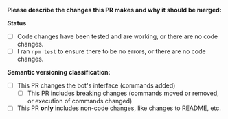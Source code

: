 **Please describe the changes this PR makes and why it should be merged:**

**Status**
- [ ] Code changes have been tested and are working, or there are no code changes.
- [ ] I ran `npm test` to ensure there to be no errors, or there are no code changes.

**Semantic versioning classification:**  
- [ ] This PR changes the bot's interface (commands added)
  - [ ] This PR includes breaking changes (commands moved or removed, or execution of commands changed)
- [ ] This PR **only** includes non-code changes, like changes to README, etc.
